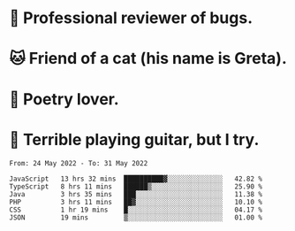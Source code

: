 # 🐛 Professional reviewer of bugs.
# 🐱 Friend of a cat (his name is Greta).
# 📜 Poetry lover.
# 🎸 Terrible playing guitar, but I try.

<!--START_SECTION:waka-->

```text
From: 24 May 2022 - To: 31 May 2022

JavaScript   13 hrs 32 mins  ██████████▓░░░░░░░░░░░░░░   42.82 %
TypeScript   8 hrs 11 mins   ██████▒░░░░░░░░░░░░░░░░░░   25.90 %
Java         3 hrs 35 mins   ███░░░░░░░░░░░░░░░░░░░░░░   11.38 %
PHP          3 hrs 11 mins   ██▓░░░░░░░░░░░░░░░░░░░░░░   10.10 %
CSS          1 hr 19 mins    █░░░░░░░░░░░░░░░░░░░░░░░░   04.17 %
JSON         19 mins         ▒░░░░░░░░░░░░░░░░░░░░░░░░   01.00 %
```

<!--END_SECTION:waka-->
